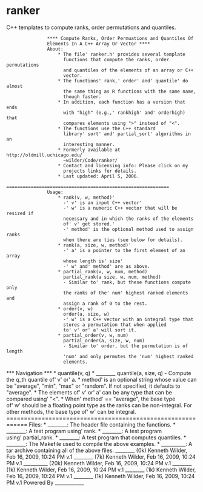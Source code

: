 # ranker
C++ templates to compute ranks, order permutations and quantiles.

                   **** Compute Ranks, Order Permuations and Quantiles Of
                   Elements In A C++ Array Or Vector ****
                   About:
                       * The file' ranker.h' provides several template
                         functions that compute the ranks, order permutations
                         and quantiles of the elements of an array or C++
                         vector.
                       * The functions' rank,' order' and' quantile' do almost
                         the same thing as R functions with the same name,
                         though faster.
                       * In addition, each function has a version that ends
                         with "high" (e.g.,' rankhigh' and' orderhigh) that
                         compares elements using ">" instead of "<".
                       * The functions use the C++ standard
                         library' sort' and' partial_sort' algorithms in an
                         interesting manner.
                       * Formerly available at http://oldmill.uchicago.edu/
                         ~wilder/Code/ranker/
                       * Contact and licensing info: Please click on my
                         projects links for details.
                       * Last updated: April 5, 2006.
                   ============================================================
                   Usage:
                       * rank(v, w, method)' 
                         -' v' is an input C++ vector' 
                         -' w' is a numeric C++ vector that will be resized if
                         necessary and in which the ranks of the elements
                         of' v' get stored.' 
                         -' method' is the optional method used to assign ranks
                         when there are ties (see below for details).
                       * rank(a, size, w, method)' 
                         -' a' is a pointer to the first element of an array
                         whose length is' size' 
                         -' w' and' method' are as above.
                       * partial_rank(v, w, num, method)
                         partial_rank(a size, w, num, method)
                         - Similar to' rank, but these functions compute only
                         the ranks of the' num' highest ranked elements and
                         assign a rank of 0 to the rest.
                       * order(v, w)
                         order(a, size, w)
                         -' w' is a C++ vector with an integral type that
                         stores a permutation that when applied
                         to' v' or' a' will sort it.
                       * partial_order(v, w, num)
                         partial_order(a, size, w, num)
                         - Similar to' order, but the permutation is of length
                         'num' and only permutes the 'num' highest ranked
                         elements.
*** Navigation ***     * quantile(v, q)
    * ________           quantile(a, size, q)
                         - Compute the q_th quantile of' v' or' a.
                       * method' is an optional string whose value can be
                         "average", "min", "max" or "random". If not specified,
                         it defaults to "average".
                       * The elements of' v' or' a' can be any type that can be
                         compared using' "<".
                       * When' method' == "average", the base type
                         of' w' should be a floating point type as the ranks
                         can be non-integral. For other methods, the base type
                         of' w' can be integral.
                   ============================================================
                   Files:
                       * ________: The header file containing the functions.
                       * ________: A test program using' rank.
                       * ________: A test program using' partial_rank.
                       * ________: A test program that computes quantiles.
                       * ________: The Makefile used to compile the above
                         examples.
                       * __________: A tar archive containing all of the above
                         files.
                   ________
                   (0k)
                   Kenneth Wilder,
                   Feb 16, 2009, 10:24 PM
                   v.1
                   ________
                   (7k)
                   Kenneth Wilder,
                   Feb 16, 2009, 10:24 PM
                   v.1
                   __________
                   (20k)
                   Kenneth Wilder,
                   Feb 16, 2009, 10:24 PM
                   v.1
                   ________
                   (1k)
                   Kenneth Wilder,
                   Feb 16, 2009, 10:24 PM
                   v.1
                   ________
                   (1k)
                   Kenneth Wilder,
                   Feb 16, 2009, 10:24 PM
                   v.1
                   ________
                   (1k)
                   Kenneth Wilder,
                   Feb 16, 2009, 10:24 PM
                   v.1
Powered By ____________

